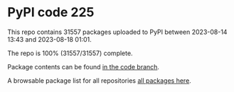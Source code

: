 # PyPI code 225

This repo contains 31557 packages uploaded to PyPI between 
2023-08-14 13:43 and 2023-08-18 01:01.

The repo is 100% (31557/31557) complete.

Package contents can be found [in the code branch](https://github.com/pypi-data/pypi-mirror-225/tree/code/packages).

A browsable package list for all repositories [all packages here](https://pypi-data.github.io/website/repositories/pypi-mirror-225).


